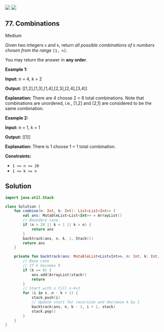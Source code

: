 [![](https://img.shields.io/github/stars/javadev/LeetCode-in-Kotlin?label=Stars&style=flat-square)](https://github.com/javadev/LeetCode-in-Kotlin)
[![](https://img.shields.io/github/forks/javadev/LeetCode-in-Kotlin?label=Fork%20me%20on%20GitHub%20&style=flat-square)](https://github.com/javadev/LeetCode-in-Kotlin/fork)

## 77\. Combinations

Medium

Given two integers `n` and `k`, return _all possible combinations of_ `k` _numbers chosen from the range_ `[1, n]`.

You may return the answer in **any order**.

**Example 1:**

**Input:** n = 4, k = 2

**Output:** [[1,2],[1,3],[1,4],[2,3],[2,4],[3,4]]

**Explanation:** There are 4 choose 2 = 6 total combinations. Note that combinations are unordered, i.e., [1,2] and [2,1] are considered to be the same combination.

**Example 2:**

**Input:** n = 1, k = 1

**Output:** [[1]]

**Explanation:** There is 1 choose 1 = 1 total combination.

**Constraints:**

*   `1 <= n <= 20`
*   `1 <= k <= n`

## Solution

```kotlin
import java.util.Stack

class Solution {
    fun combine(n: Int, k: Int): List<List<Int>> {
        val ans: MutableList<List<Int>> = ArrayList()
        // Boundary case
        if (n > 20 || k < 1 || k > n) {
            return ans
        }
        backtrack(ans, n, k, 1, Stack())
        return ans
    }

    private fun backtrack(ans: MutableList<List<Int>>, n: Int, k: Int, s: Int, stack: Stack<Int>) {
        // Base case
        // If k becomes 0
        if (k == 0) {
            ans.add(ArrayList(stack))
            return
        }
        // Start with s till n-k+1
        for (i in s..n - k + 1) {
            stack.push(i)
            // Update start for recursion and decrease k by 1
            backtrack(ans, n, k - 1, i + 1, stack)
            stack.pop()
        }
    }
}
```